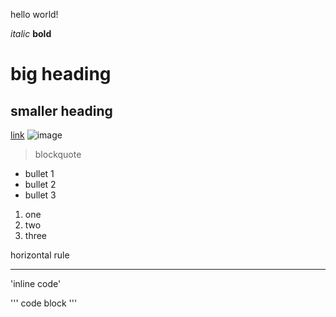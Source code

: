 hello world!

*italic*
**bold**
# big heading
## smaller heading

[link](google.com)
![image](https://www.zooborns.com/.a/6a010535647bf3970b012876b4cdbe970c-600wi)

> blockquote

* bullet 1
* bullet 2
* bullet 3

1. one
2. two
3. three

horizontal rule

**************

'inline code'

'''
code
block
'''
